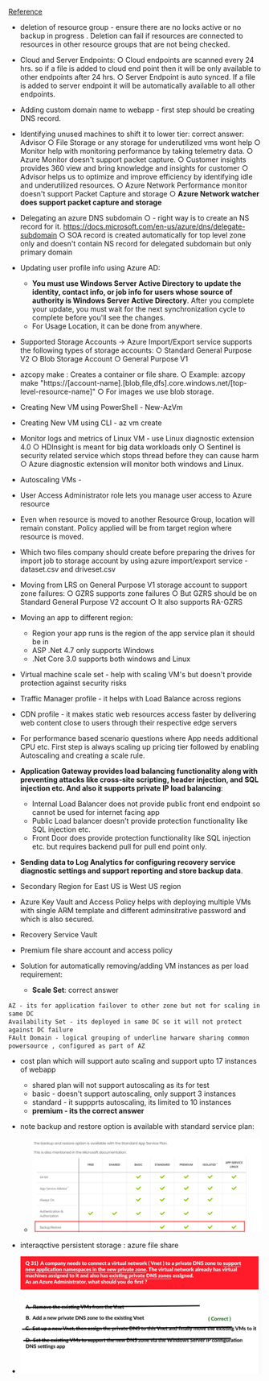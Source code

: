 [Reference](https://www.youtube.com/playlist?list=PLyABYqulvUwZy9lvxpC5cqJVpdMwwaagp)

- deletion of resource group - ensure there are no locks active or no backup in progress . Deletion can fail if resources are connected to resources in other resource groups that are not being checked. 
- Cloud and Server Endpoints: 
    ○ Cloud endpoints are scanned every 24 hrs. so if a file is added to cloud end point then it will be only available to other endpoints after 24 hrs. 
    ○ Server Endpoint is auto synced. If a file is added to server endpoint it will be automatically available to all other endpoints.
- Adding custom domain name to  webapp - first step should be creating DNS record. 
- Identifying unused machines to shift it to lower tier: correct answer: Advisor
    ○ File Storage or any storage for underutilized vms wont help
    ○ Monitor help with monitoring performance by taking telemetry data. 
    ○ Azure Monitor doesn't support packet capture. 
    ○ Customer insights provides 360 view and bring knowledge and insights for customer
    ○ Advisor helps us to optimize and improve efficiency by identifying idle and underutilized resources. 
    ○ Azure Network Performance monitor doesn't support Packet Capture and storage
    ○ **Azure Network watcher does support packet capture and storage**

- Delegating an azure DNS subdomain 
    ○ - right way is to create an NS record for it. https://docs.microsoft.com/en-us/azure/dns/delegate-subdomain
    ○ SOA record is created automatically for top level zone only and  doesn't contain NS record for delegated subdomain  but only primary domain 
- Updating user profile info using Azure AD: 
    - **You must use Windows Server Active Directory to update the identity, contact info, or job info for users whose source of authority is Windows Server Active Directory**. After you complete your update, you must wait for the next synchronization cycle to complete before you'll see the changes.
    - For Usage Location, it can be done from anywhere.

- Supported Storage Accounts ->  Azure Import/Export service supports the following types of storage accounts:
    ○ Standard General Purpose V2
    ○ Blob Storage Account
    ○ General Purpose V1
- azcopy make : Creates a container or file share.
    ○ Example: azcopy make "https://[account-name].[blob,file,dfs].core.windows.net/[top-level-resource-name]"
    ○ For images we use blob storage.
- Creating New VM using PowerShell - New-AzVm 
- Creating New VM using CLI - az vm create
- Monitor logs and metrics of Linux VM -  use Linux diagnostic extension 4.0
    ○ HDInsight is meant for big data workloads only
    ○ Sentinel is security related service  which stops thread before they can cause harm
    ○ Azure diagnostic extension will monitor both windows and Linux. 

- Autoscaling VMs - 
- User Access Administrator role lets you manage user access to Azure resource 
- Even when resource is moved to another Resource Group, location will remain constant. Policy applied will be from target region where resource is moved. 
- Which two files company should create before preparing the drives for import job to storage account by using azure import/export service - dataset.csv and driveset.csv
- Moving from LRS on General Purpose V1 storage account to support zone failures: 
    ○ GZRS supports zone failures 
    ○ But GZRS should be on Standard General Purpose V2 account
    ○ It also supports RA-GZRS
- Moving an app to different region: 
    - Region your app runs is the region of the app service plan it should be in 
    - ASP .Net 4.7 only supports Windows 
    - .Net Core 3.0 supports both windows and Linux
- Virtual machine scale set - help with scaling VM's but doesn't provide protection against security risks
- Traffic Manager profile - it helps with Load Balance across regions
- CDN profile - it makes static web resources access faster by delivering web content close to users through their respective edge servers 
- For performance based scenario questions where App needs additional CPU etc.  First step is always scaling up pricing tier followed by enabling Autoscaling and creating a scale rule. 
- **Application Gateway provides load balancing functionality along with preventing attacks like cross-site scripting, header injection, and SQL injection etc.  And also it supports private IP load balancing**:
  - Internal Load Balancer does not provide public front end endpoint so cannot be used for internet facing app
  - Public Load balancer doesn't provide protection functionality like SQL injection etc.
  - Front Door does provide protection functionality like SQL injection etc. but requires backend pull for pull end point only.
 
- **Sending data to Log Analytics for configuring recovery service diagnostic settings and support reporting and store backup data**. 
- Secondary Region for East US is West US region
- Azure Key Vault and Access Policy helps with deploying multiple VMs with single ARM template and different adminsitrative password and which is also secured. 
- Recovery Service Vault 
- Premium file share account and access policy
- Solution for automatically removing/adding VM instances as per load requirement: 
  - **Scale Set**: correct answer 
```text
AZ - its for application failover to other zone but not for scaling in same DC
Availability Set - its deployed in same DC so it will not protect against DC failure
FAult Domain - logical grouping of underline harware sharing common powersource , configured as part of AZ
```

- cost plan which will support auto scaling and support upto 17 instances of webapp
  - shared plan will not support autoscaling as its for test 
  - basic  - doesn't support autoscaling, only support 3 instances
  - standard - it suppprts autoscaling, its limited to 10 instances 
  - **premium - its the correct answer**
	
- note backup and restore option is available with standard service plan:
  - ![img_5.png](1.0.2.png)
- interaqctive persistent storage : azure file share
- ![img.png](1.0.1.png)